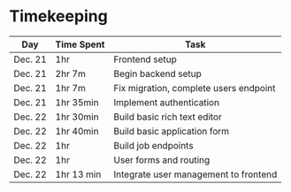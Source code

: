 # Timekeeping

| Day     | Time Spent | Task                                   |
| ------- | ---------- | -------------------------------------- |
| Dec. 21 | 1hr        | Frontend setup                         |
| Dec. 21 | 2hr 7m     | Begin backend setup                    |
| Dec. 21 | 1hr 7m     | Fix migration, complete users endpoint |
| Dec. 21 | 1hr 35min  | Implement authentication               |
| Dec. 22 | 1hr 30min  | Build basic rich text editor           |
| Dec. 22 | 1hr 40min  | Build basic application form           |
| Dec. 22 | 1hr        | Build job endpoints                    |
| Dec. 22 | 1hr        | User forms and routing                 |
| Dec. 22 | 1hr 13 min | Integrate user management to frontend  |
